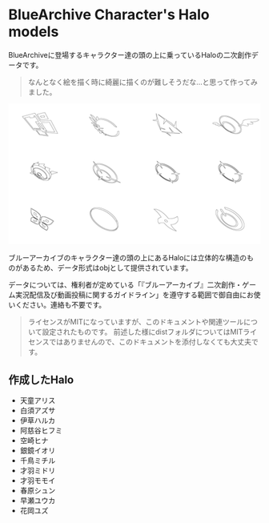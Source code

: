# BlueArchive Character's Halo models

BlueArchiveに登場するキャラクター達の頭の上に乗っているHaloの二次創作データです。

> なんとなく絵を描く時に綺麗に描くのが難しそうだな…と思って作ってみました。

![halo_01](images/halo_01.png)

ブルーアーカイブのキャラクター達の頭の上にあるHaloには立体的な構造のものがあるため、データ形式はobjとして提供されています。

データについては、権利者が定めている「『ブルーアーカイブ』二次創作・ゲーム実況配信及び動画投稿に関するガイドライン」を遵守する範囲で御自由にお使いください。連絡も不要です。

> ライセンスがMITになっていますが、このドキュメントや関連ツールについて設定されたものです。
> 前述した様にdistフォルダについてはMITライセンスではありませんので、このドキュメントを添付しなくても大丈夫です。

## 作成したHalo

- 天童アリス
- 白須アズサ
- 伊草ハルカ
- 阿慈谷ヒフミ
- 空崎ヒナ
- 銀鏡イオリ
- 千鳥ミチル
- 才羽ミドリ
- 才羽モモイ
- 春原シュン
- 早瀬ユウカ
- 花岡ユズ
